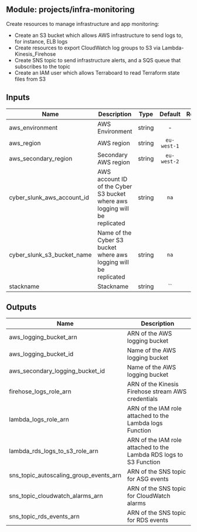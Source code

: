 ## Module: projects/infra-monitoring

Create resources to manage infrastructure and app monitoring:
  - Create an S3 bucket which allows AWS infrastructure to send logs to, for
    instance, ELB logs
  - Create resources to export CloudWatch log groups to S3 via Lambda-Kinesis_Firehose
  - Create SNS topic to send infrastructure alerts, and a SQS queue that subscribes to
    the topic
  - Create an IAM user which allows Terraboard to read Terraform state files from S3

## Inputs

| Name | Description | Type | Default | Required |
|------|-------------|:----:|:-----:|:-----:|
| aws_environment | AWS Environment | string | - | yes |
| aws_region | AWS region | string | `eu-west-1` | no |
| aws_secondary_region | Secondary AWS region | string | `eu-west-2` | no |
| cyber_slunk_aws_account_id | AWS account ID of the Cyber S3 bucket where aws logging will be replicated | string | `na` | no |
| cyber_slunk_s3_bucket_name | Name of the Cyber S3 bucket where aws logging will be replicated | string | `na` | no |
| stackname | Stackname | string | `` | no |

## Outputs

| Name | Description |
|------|-------------|
| aws_logging_bucket_arn | ARN of the AWS logging bucket |
| aws_logging_bucket_id | Name of the AWS logging bucket |
| aws_secondary_logging_bucket_id | Name of the AWS logging bucket |
| firehose_logs_role_arn | ARN of the Kinesis Firehose stream AWS credentials |
| lambda_logs_role_arn | ARN of the IAM role attached to the Lambda logs Function |
| lambda_rds_logs_to_s3_role_arn | ARN of the IAM role attached to the Lambda RDS logs to S3 Function |
| sns_topic_autoscaling_group_events_arn | ARN of the SNS topic for ASG events |
| sns_topic_cloudwatch_alarms_arn | ARN of the SNS topic for CloudWatch alarms |
| sns_topic_rds_events_arn | ARN of the SNS topic for RDS events |

